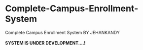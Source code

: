 # Complete-Campus-Enrollment-System
Complete Campus Enrollment System BY JEHANKANDY
<br><br>
<b>SYSTEM IS UNDER DEVELOPMENT....!</b>
<br>

